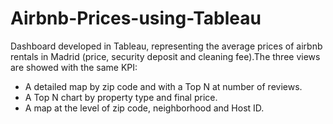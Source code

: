 # Airbnb-Prices-using-Tableau
Dashboard developed in Tableau, representing the average prices of airbnb rentals in Madrid (price, security deposit and cleaning fee).The three views are showed with the same KPI:
- A detailed map by zip code and with a Top N at number of reviews.
- A Top N chart by property type and final price.
- A map at the level of zip code, neighborhood and Host ID.
